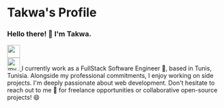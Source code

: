 # Takwa's Profile

### Hello there! 👋 I'm Takwa.
<a href="https://www.linkedin.com/in/takwa-manai/">
  <img width="30" src="https://upload.wikimedia.org/wikipedia/commons/c/ca/LinkedIn_logo_initials.png">
</a>
<br>
<a href="https://takwamn.github.io/myPortfolio.io/">
  <img width="30" src="" alt="myPortfolio">
</a>
I currently work as a FullStack Software Engineer 🔭, based in Tunis, Tunisia. Alongside my professional commitments, I enjoy working on side projects. I'm deeply passionate about web development. Don't hesitate to reach out to me 💬 for freelance opportunities or collaborative open-source projects! 😄
